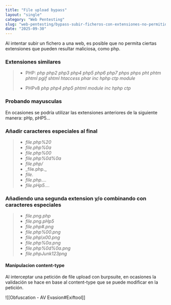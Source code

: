 ```yaml
---
title: "File upload bypass"
layout: "single"
category: "Web Pentesting"
slug: "web-pentesting/bypass-subir-ficheros-con-extensiones-no-permitidas"
date: "2025-09-30"
---
```


Al intentar subir un fichero a una web, es posible que no permita ciertas extensiones que pueden resultar maliciosa, como php.

### Extensiones similares
> * PHP:
_php_
_php2_
_php3_
_php4_
_php5_
_php6_
_php7_
_phps_
_phps_
_pht_
_phtm_
_phtml_
_pgif_
_shtml_
_htaccess_
_phar_
_inc_
_hphp_
_ctp_
_module_
> - PHPv8
_php_
_php4_
_php5_
_phtml_
_module_
_inc_
_hphp_
_ctp_

### Probando mayusculas

En ocasiones se podría utilizar las extensiones anteriores de la siguiente manera: pHp, pHP5...

### Añadir caracteres especiales al final
> -  _file.php%20_
> - _file.php%0a_
> - _file.php%00_
> - _file.php%0d%0a_
> - _file.php/_
> - _file.php.\_
> - _file._
> - _file.php...._
> - _file.pHp5...._

### Añadiendo una segunda extension y/o combinando con caracteres especiales
> - _file.png.php_
> - _file.png.pHp5_
> - _file.php#.png_
> - _file.php%00.png_
> - _file.php\x00.png_
> - _file.php%0a.png_
> - _file.php%0d%0a.png_
> - _file.phpJunk123png_


#### Manipulacion content-type
Al interceptar una petición de file upload con burpsuite, en ocasiones la validación se hace en base al content-type que se puede modificar en la petición.

![[Obfuscation - AV Evasion#Exiftool]]
